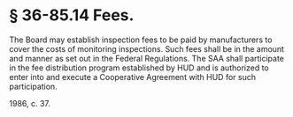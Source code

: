 # § 36-85.14 Fees.

<p>The Board may establish inspection fees to be paid by manufacturers to cover the costs of monitoring inspections. Such fees shall be in the amount and manner as set out in the Federal Regulations. The SAA shall participate in the fee distribution program established by HUD and is authorized to enter into and execute a Cooperative Agreement with HUD for such participation.</p><p>1986, c. 37.</p>